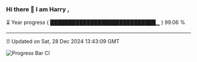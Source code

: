 ### Hi there 👋 I am Harry , 

⏳ Year progress { █████████████████████████████▁ } 99.06 %

---

⏰ Updated on Sat, 28 Dec 2024 13:43:09 GMT

![Progress Bar CI](https://github.com/duykhang68/duykhang68/workflows/Progress%20Bar%20CI/badge.svg)

